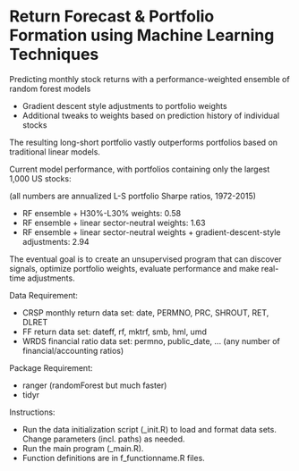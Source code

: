 # Return Forecast & Portfolio Formation using Machine Learning Techniques

Predicting monthly stock returns with a performance-weighted ensemble of random forest models
+ Gradient descent style adjustments to portfolio weights
+ Additional tweaks to weights based on prediction history of individual stocks

The resulting long-short portfolio vastly outperforms portfolios based on traditional linear models.

Current model performance, with portfolios containing only the largest 1,000 US stocks:

(all numbers are annualized L-S portfolio Sharpe ratios, 1972-2015)
- RF ensemble + H30%-L30% weights:	0.58
- RF ensemble + linear sector-neutral weights: 1.63
- RF ensemble + linear sector-neutral weights + gradient-descent-style adjustments: 2.94

The eventual goal is to create an unsupervised program that can discover signals, optimize portfolio weights, evaluate performance and make real-time adjustments.

Data Requirement:
- CRSP monthly return data set: date, PERMNO, PRC, SHROUT, RET, DLRET
- FF return data set: dateff, rf, mktrf, smb, hml, umd
- WRDS financial ratio data set: permno, public_date, ... (any number of financial/accounting ratios)

Package Requirement:
- ranger (randomForest but much faster)
- tidyr

Instructions:
- Run the data initialization script (_init.R) to load and format data sets. Change parameters (incl. paths) as needed.
- Run the main program (_main.R).
- Function definitions are in f_functionname.R files.
